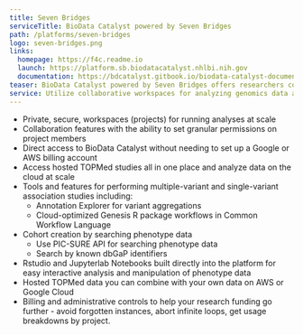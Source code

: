 ```yaml
---
title: Seven Bridges
serviceTitle: BioData Catalyst powered by Seven Bridges
path: /platforms/seven-bridges
logo: seven-bridges.png
links:
  homepage: https://f4c.readme.io
  launch: https://platform.sb.biodatacatalyst.nhlbi.nih.gov
  documentation: https://bdcatalyst.gitbook.io/biodata-catalyst-documentation/analyze-data/seven-bridges
teaser: BioData Catalyst powered by Seven Bridges offers researchers collaborative workspaces for analyzing genomics data at scale. Researchers can find and analyze the hosted TOPMed studies by using hundreds of optimized analysis tools and workflows (pipelines); creating their own workflows; or interactive analysis.
service: Utilize collaborative workspaces for analyzing genomics data at scale. Access hosted datasets along with Common Workflow Language (CWL) and GENESIS R package pipelines for analysis. This platform also enables users to bring their own data for analysis and work in RStudio and Jupyterlab Notebooks for interactive analysis.
---
```


- Private, secure, workspaces (projects) for running analyses at scale
- Collaboration features with the ability to set granular permissions on project members
- Direct access to BioData Catalyst without needing to set up a Google or AWS billing account
- Access hosted TOPMed studies all in one place and analyze data on the cloud at scale
- Tools and features for performing multiple-variant and single-variant association studies including:
  - Annotation Explorer for variant aggregations
  - Cloud-optimized Genesis R package workflows in Common Workflow Language
- Cohort creation by searching phenotype data
  - Use PIC-SURE API for searching phenotype data
  - Search by known dbGaP identifiers
- Rstudio and Jupyterlab Notebooks built directly into the platform for easy interactive analysis and manipulation of phenotype data
- Hosted TOPMed data you can combine with your own data on AWS or Google Cloud
- Billing and administrative controls to help your research funding go further - avoid forgotten instances, abort infinite loops, get usage breakdowns by project.
